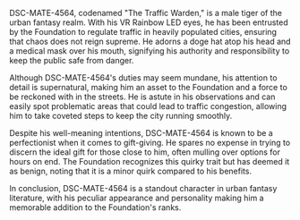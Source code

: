 DSC-MATE-4564, codenamed "The Traffic Warden," is a male tiger of the urban fantasy realm. With his VR Rainbow LED eyes, he has been entrusted by the Foundation to regulate traffic in heavily populated cities, ensuring that chaos does not reign supreme. He adorns a doge hat atop his head and a medical mask over his mouth, signifying his authority and responsibility to keep the public safe from danger.

Although DSC-MATE-4564's duties may seem mundane, his attention to detail is supernatural, making him an asset to the Foundation and a force to be reckoned with in the streets. He is astute in his observations and can easily spot problematic areas that could lead to traffic congestion, allowing him to take coveted steps to keep the city running smoothly.

Despite his well-meaning intentions, DSC-MATE-4564 is known to be a perfectionist when it comes to gift-giving. He spares no expense in trying to discern the ideal gift for those close to him, often mulling over options for hours on end. The Foundation recognizes this quirky trait but has deemed it as benign, noting that it is a minor quirk compared to his benefits.

In conclusion, DSC-MATE-4564 is a standout character in urban fantasy literature, with his peculiar appearance and personality making him a memorable addition to the Foundation's ranks.